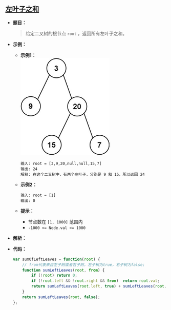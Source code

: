 ## [左叶子之和](https://leetcode.cn/problems/sum-of-left-leaves/)

* **题目：**

  >给定二叉树的根节点 `root` ，返回所有左叶子之和。

* **示例：**

  * **示例1：**<br>![img](11.左叶子之和.assets/leftsum-tree.jpg)

    ```
    输入: root = [3,9,20,null,null,15,7] 
    输出: 24 
    解释: 在这个二叉树中，有两个左叶子，分别是 9 和 15，所以返回 24
    ```

  * **示例2：**

    ```
    输入: root = [1]
    输出: 0
    ```

  * **提示：**

    * 节点数在 `[1, 1000]` 范围内
    * `-1000 <= Node.val <= 1000`

* **解析：**

  >

* **代码：**

  ```js
  var sumOfLeftLeaves = function(root) {
      // from代表来自左子树或者右子树，左子树为true，右子树为false;
      function sumLeftLeaves(root, from) {
          if (!root) return 0;
          if (!root.left && !root.right && from)  return root.val;
          return sumLeftLeaves(root.left, true) + sumLeftLeaves(root.right, false);
      }
      return sumLeftLeaves(root, false);
  };
  ```